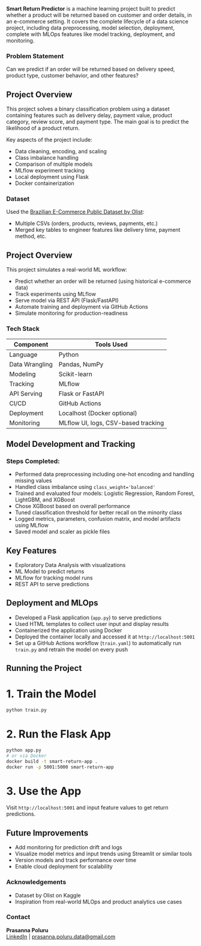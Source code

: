 **Smart Return Predictor** is a machine learning project built to predict whether a product will be returned based on customer and order details, in an e-commerce setting. It covers the complete lifecycle of a data science project, including data preprocessing, model selection, deployment, complete with MLOps features like model tracking, deployment, and monitoring.

### Problem Statement
Can we predict if an order will be returned based on delivery speed, product type, customer behavior, and other features?

## Project Overview
This project solves a binary classification problem using a dataset containing features such as delivery delay, payment value, product category, review score, and payment type. The main goal is to predict the likelihood of a product return.

Key aspects of the project include:
- Data cleaning, encoding, and scaling
- Class imbalance handling
- Comparison of multiple models
- MLflow experiment tracking
- Local deployment using Flask
- Docker containerization

### Dataset
Used the [Brazilian E-Commerce Public Dataset by Olist](https://www.kaggle.com/datasets/olistbr/brazilian-ecommerce):
- Multiple CSVs (orders, products, reviews, payments, etc.)
- Merged key tables to engineer features like delivery time, payment method, etc.

## Project Overview
This project simulates a real-world ML workflow:
- Predict whether an order will be returned (using historical e-commerce data)
- Track experiments using MLflow
- Serve model via REST API (Flask/FastAPI)
- Automate training and deployment via GitHub Actions
- Simulate monitoring for production-readiness
  
### Tech Stack

| Component      | Tools Used                                   |
|----------------|-----------------------------------------------|
| Language       | Python                                        |
| Data Wrangling | Pandas, NumPy                                 |
| Modeling       | Scikit-learn                                  |
| Tracking       | MLflow                                        |
| API Serving    | Flask or FastAPI                              |
| CI/CD          | GitHub Actions                                |
| Deployment     | Localhost (Docker optional)                   |
| Monitoring     | MLflow UI, logs, CSV-based tracking           |

## Model Development and Tracking

### Steps Completed:
- Performed data preprocessing including one-hot encoding and handling missing values
- Handled class imbalance using `class_weight='balanced'`
- Trained and evaluated four models: Logistic Regression, Random Forest, LightGBM, and XGBoost
- Chose XGBoost based on overall performance
- Tuned classification threshold for better recall on the minority class
- Logged metrics, parameters, confusion matrix, and model artifacts using MLflow
- Saved model and scaler as pickle files

 ## Key Features
- Exploratory Data Analysis with visualizations
- ML Model to predict returns
- MLflow for tracking model runs
- REST API to serve predictions
  
## Deployment and MLOps

- Developed a Flask application (`app.py`) to serve predictions
- Used HTML templates to collect user input and display results
- Containerized the application using Docker
- Deployed the container locally and accessed it at `http://localhost:5001`
- Set up a GitHub Actions workflow (`train.yaml`) to automatically run `train.py` and retrain the model on every push

## Running the Project
# 1. Train the Model

```bash
python train.py
```

# 2. Run the Flask App

```bash
python app.py
# or via Docker
docker build -t smart-return-app .
docker run -p 5001:5000 smart-return-app
```

# 3. Use the App

Visit `http://localhost:5001` and input feature values to get return predictions.

## Future Improvements

- Add monitoring for prediction drift and logs
- Visualize model metrics and input trends using Streamlit or similar tools
- Version models and track performance over time
- Enable cloud deployment for scalability

### Acknowledgements
- Dataset by Olist on Kaggle
- Inspiration from real-world MLOps and product analytics use cases

### Contact
**Prasanna Poluru**  
[LinkedIn](https://www.linkedin.com/in/prasanna-poluru/) | prasanna.poluru.data@gmail.com
